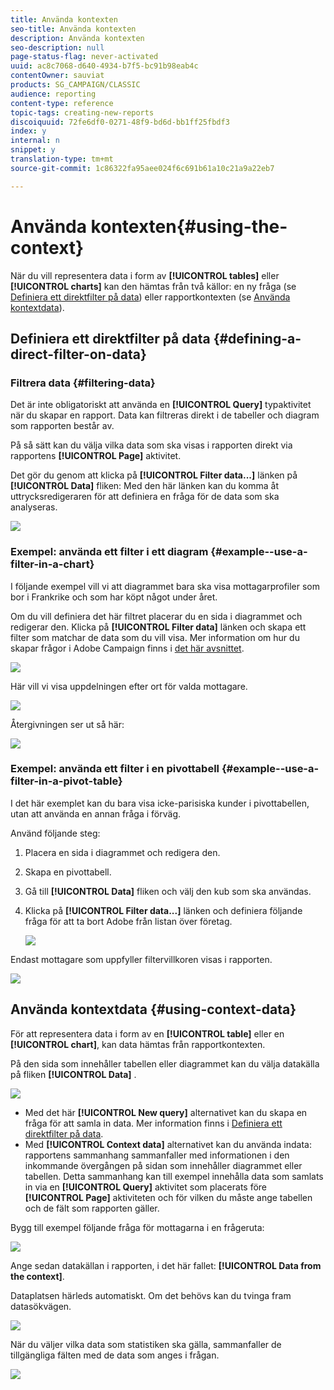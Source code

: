 ```yaml
---
title: Använda kontexten
seo-title: Använda kontexten
description: Använda kontexten
seo-description: null
page-status-flag: never-activated
uuid: ac8c7068-d640-4934-b7f5-bc91b98eab4c
contentOwner: sauviat
products: SG_CAMPAIGN/CLASSIC
audience: reporting
content-type: reference
topic-tags: creating-new-reports
discoiquuid: 72fe6df0-0271-48f9-bd6d-bb1ff25fbdf3
index: y
internal: n
snippet: y
translation-type: tm+mt
source-git-commit: 1c86322fa95aee024f6c691b61a10c21a9a22eb7

---
```



# Använda kontexten{#using-the-context}

När du vill representera data i form av **[!UICONTROL tables]** eller **[!UICONTROL charts]** kan den hämtas från två källor: en ny fråga (se [Definiera ett direktfilter på data](#defining-a-direct-filter-on-data)) eller rapportkontexten (se [Använda kontextdata](#using-context-data)).

## Definiera ett direktfilter på data {#defining-a-direct-filter-on-data}

### Filtrera data {#filtering-data}

Det är inte obligatoriskt att använda en **[!UICONTROL Query]** typaktivitet när du skapar en rapport. Data kan filtreras direkt i de tabeller och diagram som rapporten består av.

På så sätt kan du välja vilka data som ska visas i rapporten direkt via rapportens **[!UICONTROL Page]** aktivitet.

Det gör du genom att klicka på **[!UICONTROL Filter data...]** länken på **[!UICONTROL Data]** fliken: Med den här länken kan du komma åt uttrycksredigeraren för att definiera en fråga för de data som ska analyseras.

![](assets/reporting_filter_data_from_page.png)

### Exempel: använda ett filter i ett diagram {#example--use-a-filter-in-a-chart}

I följande exempel vill vi att diagrammet bara ska visa mottagarprofiler som bor i Frankrike och som har köpt något under året.

Om du vill definiera det här filtret placerar du en sida i diagrammet och redigerar den. Klicka på **[!UICONTROL Filter data]** länken och skapa ett filter som matchar de data som du vill visa. Mer information om hur du skapar frågor i Adobe Campaign finns i [det här avsnittet](../../platform/using/about-queries-in-campaign.md).

![](assets/s_ncs_advuser_report_wizard_029.png)

Här vill vi visa uppdelningen efter ort för valda mottagare.

![](assets/reporting_graph_with_2vars.png)

Återgivningen ser ut så här:

![](assets/reporting_graph_with_2vars_preview.png)

### Exempel: använda ett filter i en pivottabell {#example--use-a-filter-in-a-pivot-table}

I det här exemplet kan du bara visa icke-parisiska kunder i pivottabellen, utan att använda en annan fråga i förväg.

Använd följande steg:

1. Placera en sida i diagrammet och redigera den.
1. Skapa en pivottabell.
1. Gå till **[!UICONTROL Data]** fliken och välj den kub som ska användas.
1. Klicka på **[!UICONTROL Filter data...]** länken och definiera följande fråga för att ta bort Adobe från listan över företag.

   ![](assets/s_ncs_advuser_report_display_03.png)

Endast mottagare som uppfyller filtervillkoren visas i rapporten.

![](assets/s_ncs_advuser_report_display_04.png)

## Använda kontextdata {#using-context-data}

För att representera data i form av en **[!UICONTROL table]** eller en **[!UICONTROL chart]**, kan data hämtas från rapportkontexten.

På den sida som innehåller tabellen eller diagrammet kan du välja datakälla på fliken **[!UICONTROL Data]** .

![](assets/s_ncs_advuser_report_datasource_3.png)

* Med det här **[!UICONTROL New query]** alternativet kan du skapa en fråga för att samla in data. Mer information finns i [Definiera ett direktfilter på data](#defining-a-direct-filter-on-data).
* Med **[!UICONTROL Context data]** alternativet kan du använda indata: rapportens sammanhang sammanfaller med informationen i den inkommande övergången på sidan som innehåller diagrammet eller tabellen. Detta sammanhang kan till exempel innehålla data som samlats in via en **[!UICONTROL Query]** aktivitet som placerats före **[!UICONTROL Page]** aktiviteten och för vilken du måste ange tabellen och de fält som rapporten gäller.

Bygg till exempel följande fråga för mottagarna i en frågeruta:

![](assets/s_ncs_advuser_report_datasource_2.png)

Ange sedan datakällan i rapporten, i det här fallet: **[!UICONTROL Data from the context]**.

Dataplatsen härleds automatiskt. Om det behövs kan du tvinga fram datasökvägen.

![](assets/s_ncs_advuser_report_datasource_4.png)

När du väljer vilka data som statistiken ska gälla, sammanfaller de tillgängliga fälten med de data som anges i frågan.

![](assets/s_ncs_advuser_report_datasource_1.png)

